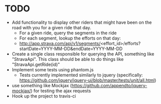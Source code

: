 TODO
====

* Add functionality to display other riders that might have been on the road with you for a given ride that day.
    - For a given ride, query the segments in the ride
    - For each segment, lookup the efforts on that day:
    - http://app.strava.com/api/v1/segments/<effort_id>/efforts?startDate=YYYY-MM-DD&endDate=YYYY-MM-DD
* Create a single class responsible for querying the API, something like "StravaApi".  This class should be able to do things like "StravaApi.getRide(id)"
* Implement some tests using phantom.js
    - Tests currently implemented similarly to jquery (specifically: https://github.com/jquery/jquery-ui/blob/master/tests/unit/all.html)
* use something like Mockjax (https://github.com/appendto/jquery-mockjax/) for testing the ajax requests
* Hook up the project to travis-ci 
